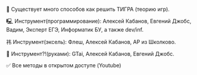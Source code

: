 🐅 Существует много способов как решить ТИГРА (теорию игр). 

🖳 Инструмент(программирование):  Алексей Кабанов, Евгений Джобс, Вадим, Эксперт ЕГЭ, Информатик БУ,  а также dev/inf. 

祎 Инструмент(эксель): Флеш, Алексей Кабанов, АР из Школково.

🙌 Инструмент?!(руками): GTai, Алексей Кабанов, Евгений Джобс.

✅ Все методы в открытом доступе (Youtube)
